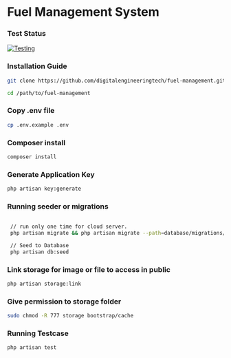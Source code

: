 # Fuel Management System

### Test Status
[![Testing](https://github.com/zmkiihdev/fuel-management/actions/workflows/laravel.yml/badge.svg?branch=main&event=pull_request)](https://github.com/zmkiihdev/fuel-management/actions/workflows/laravel.yml)

### Installation Guide

```bash
git clone https://github.com/digitalengineeringtech/fuel-management.git

cd /path/to/fuel-management

```

### Copy .env file

```bash
cp .env.example .env

```

### Composer install

```bash
composer install

```

### Generate Application Key

```bash
php artisan key:generate

```

### Running seeder or migrations
```bash

 // run only one time for cloud server.
 php artisan migrate && php artisan migrate --path=database/migrations/stations

 // Seed to Database 
 php artisan db:seed
```

### Link storage for image or file to access in public

```bash
php artisan storage:link

```

### Give permission to storage folder 

```bash
sudo chmod -R 777 storage bootstrap/cache

```

### Running Testcase

```bash
php artisan test

```

    
